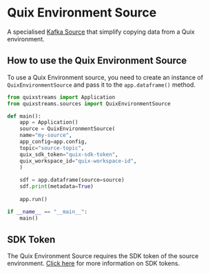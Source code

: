 # Quix Environment Source

A specialised [Kafka Source](kafka-source.md) that simplify copying data from a Quix environment.

## How to use the Quix Environment Source

To use a Quix Environment source, you need to create an instance of `QuixEnvironmentSource` and pass it to the `app.dataframe()` method.

```python
from quixstreams import Application
from quixstreams.sources import QuixEnvironmentSource

def main():
    app = Application()
    source = QuixEnvironmentSource(
    name="my-source",
    app_config=app.config,
    topic="source-topic",
    quix_sdk_token="quix-sdk-token",
    quix_workspace_id="quix-workspace-id",
    )
    
    sdf = app.dataframe(source=source)
    sdf.print(metadata=True)
    
    app.run()

if __name__ == "__main__":
    main()
```

## SDK Token

The Quix Environment Source requires the SDK token of the source environment. [Click here](../../../develop/authentication/streaming-token.md) for more information on SDK tokens.
